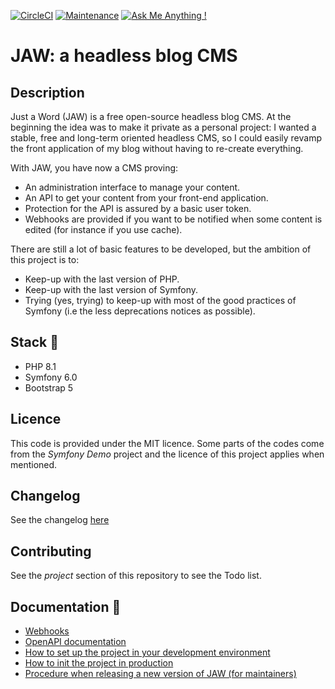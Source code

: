 [![CircleCI](https://circleci.com/gh/ecourtial/jaw/tree/main.svg?style=svg)](https://circleci.com/gh/ecourtial/jaw/tree/main)
[![Maintenance](https://img.shields.io/badge/Maintained%3F-yes-green.svg)](https://gitHub.com/ecourtial/jaw/graphs/commit-activity)
[![Ask Me Anything !](https://img.shields.io/badge/Ask%20me-anything-1abc9c.svg)](https://gitHub.com/ecourtial/jaw)

# JAW: a headless blog CMS

## Description

Just a Word (JAW) is a free open-source headless blog CMS. At the beginning the idea was to make it private as a personal project: I wanted a stable, free and long-term oriented headless
CMS, so I could easily revamp the front application of my blog without having to re-create everything.

With JAW, you have now a CMS proving:
- An administration interface to manage your content.
- An API to get your content from your front-end application.
- Protection for the API is assured by a basic user token.
- Webhooks are provided if you want to be notified when some content is edited (for instance if you use cache).

There are still a lot of basic features to be developed, but the ambition of this project is to:
- Keep-up with the last version of PHP.
- Keep-up with the last version of Symfony.
- Trying (yes, trying) to keep-up with most of the good practices of Symfony (i.e the less deprecations notices as possible).

## Stack :light_rail:

- PHP 8.1
- Symfony 6.0
- Bootstrap 5

## Licence

This code is provided under the MIT licence.
Some parts of the codes come from the _Symfony Demo_ project and the licence of this project applies when mentioned.

## Changelog

See the changelog [here](CHANGELOG.md)

## Contributing

See the _project_ section of this repository to see the Todo list.

## Documentation :notebook:

* [Webhooks](doc/WEBHOOKS.md)
* [OpenAPI documentation](doc/api.yaml)
* [How to set up the project in your development environment](doc/DEV.md)
* [How to init the project in production](doc/PRODUCTION.md)
* [Procedure when releasing a new version of JAW (for maintainers)](doc/MAINTAINERS.md)

